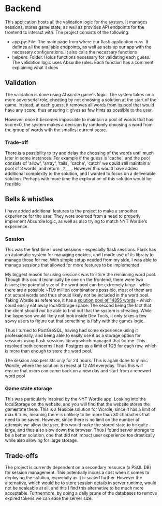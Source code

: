 # Backend
This application hosts all the validation logic for the system. It manages sessions, stores game state, as well as provides API endpoints for the frontend to interact with. The project consists of the following:

- app.py: File. The main page from where our flask application runs. It defines all the available endpoints, as well as sets up our app with the necessary configurations. It also calls the necessary functions
- helpers: Folder. Holds functions necessary for validating each guess. The validation logic uses Absurdle rules. Each function has a comment explaining what it does

## Validation
The validation is done using Absurdle game's logic. The system takes on a more adverserial role, cheating by not choosing a solution at the start of the game. Instead, at each guess, it removes all words from its pool that would have any score, thus ensuring it gives as few hints as possible to the user.

However, once it becomes impossible to maintain a pool of words that has score=0, the system makes a decision by randomly choosing a word from the group of words with the smallest current score.

### Trade-off
There is a possibility to try and delay the choosing of the words until much later in some instances. For example if the guess is 'cache', and the pool consists of 'allow', 'array', 'tails', 'cache', 'catch' we could still maintain a pool of 3 words, and return `_?___`. However this would have added additional complexity to the solution, and I wanted to focus on a deliverable solution. Perhaps with more time the exploration of this solution would be feasible

## Bells & whistles
I have added additional features to the project to make a smoother experience for the user. They were sourced from a need to properly implement Absurdle logic, as well as also trying to match NYT Wordle's experience.

### Session
This was the first time I used sessions - especially flask sessions. Flask has an automatic system for managing cookies, and I made use of its library to manage those for me. With simple setup needed from my side, I was able to manage sessions that allowed for more features to be implemented.

My biggest reason for using sessions was to store the remaining word pool. Though this could technically be one on the frontend, there were two issues; the potential size of the word pool can be extremely large - while there are a possible ~11.9 million combinations possible, most of them are not actual words and thus should likely not be included in the word pool. Taking Wordle as reference, it has a [solution pool of 14855 words](https://fiveletterwordfinder.com/faq/words) - which could easily eat away localStorage space. The second being the fact that the client should *not* be able to find out that the system is cheating. While the layperson would likely not look inside Dev Tools, it only takes a few savvy users to figure out that something is fishy with the games logic.

Thus I turned to PostGreSQL, having had some experience using it professionally, and being able to easily use it as a storage option for sessions using flask-sessions library which managed that for me. This resolved both concerns I had. Postgres as a limit of 1GB for each row, which is more than enough to store the word pool.

The session also persists only for 24 hours. This is again done to mimic Wordle, where the solution is resest at 12 AM everyday. Thus this will ensure that users can come back on a new day and start from a renewed word pool

### Game state storage
This was particularly inspired by the NYT Wordle app. Looking into the localStorage on the website, and you will find that the website stores the gamestate there. This is a feasible solution for Wordle, since it has a limit of max 6 tries, meaning there is unlikely to be more than 30 characters that need to be saved. However, since there is no limit on the number of attempts we allow the user, this would make the stored state to be quite large, and thus also slow down the browser. Thus I found server storage to be a better solution, one that did not impact user experience too drastically while also allowing for large storage.

## Trade-offs

The project is currently dependent on a secondary resource (a PSQL DB) for session management. This potentially incurs a cost when it comes to deploying the solution, especially as it is scaled further. However the alternative, which would be to store session details in server runtime, would not be scaleable at all, and this I find this alternative to be much more acceptable. Furthermore, by doing a daily prune of the databases to remove expired tokens we can ease the server size.